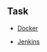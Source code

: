 ## Task

- [Docker](https://github.com/myayangs/DevOps16-dw-myyngstwn/tree/dd7dfcbf8bf8ece2bd86a7bec41d58b52cdc6fd0/Stage%202/Task%20Day%203)

- [Jenkins](https://github.com/myayangs/DevOps16-dw-myyngstwn/tree/137089f71b1320022cf06f5433d0ed4843327489/Stage%202/Task%20Day%204)

